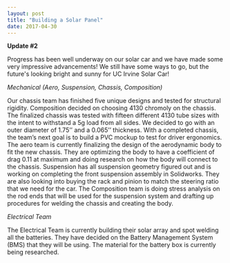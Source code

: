 ```yaml
---
layout: post
title: "Building a Solar Panel"
date: 2017-04-30
---
```


<b>Update #2</b>
 
Progress has been well underway on our solar car and we have made some very impressive advancements! We still have some ways to go, but the future's looking bright and sunny for UC Irvine Solar Car! 
 
<i>Mechanical (Aero, Suspension, Chassis, Composition) </i>
 
Our chassis team has finished five unique designs and tested for structural rigidity. Composition decided on choosing 4130 chromoly on the chassis. The finalized chassis was tested with fifteen different 4130 tube sizes with the intent to withstand a 5g load from all sides. We decided to go with an outer diameter of 1.75’’ and a 0.065’’ thickness. With a completed chassis, the team’s next goal is to build a PVC mockup to test for driver ergonomics. 
The aero team is currently finalizing the design of the aerodynamic body to fit the new chassis. They are optimizing the body to have a coefficient of drag 0.11 at maximum and doing research on how the body will connect to the chassis. 
Suspension has all suspension geometry figured out and is working on completing the front suspension assembly in Solidworks. They are also looking into buying the rack and pinion to match the steering ratio that we need for the car. 
The Composition team is doing stress analysis on the rod ends that will be used for the suspension system and drafting up procedures for welding the chassis and creating the body. 
 
 
<i>Electrical Team </i>
 
The Electrical Team is currently building their solar array and spot welding all the batteries. They have decided on the Battery Management System (BMS) that they will be using. The material for the battery box is currently being researched.
